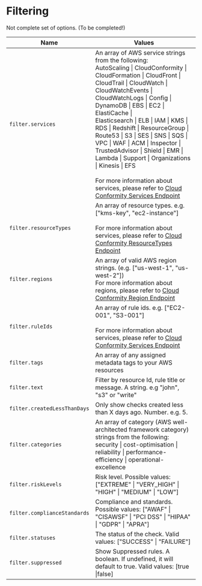 # Filtering

Not complete set of options. (To be completed!)

| Name  | Values |
| ------------- | ------------- |
| `filter.services`  | An array of AWS service strings from the following: <br /> AutoScaling \| CloudConformity \| CloudFormation \| CloudFront \| CloudTrail \| CloudWatch \|<br />CloudWatchEvents \| CloudWatchLogs \| Config \| DynamoDB \| EBS \| EC2 \| ElastiCache \|<br />Elasticsearch \| ELB \| IAM \| KMS \| RDS \| Redshift \| ResourceGroup \| Route53 \| S3 \| SES \| SNS \| SQS \| VPC \| WAF \| ACM \| Inspector \| TrustedAdvisor \| Shield \| EMR \| Lambda \| Support \| Organizations \| Kinesis \| EFS<br /><br />For more information about services, please refer to [Cloud Conformity Services Endpoint](https://us-west-2.cloudconformity.com/v1/services) |
| `filter.resourceTypes`  | An array of resource types. e.g. ["kms-key", "ec2-instance"] <br /><br />For more information about services, please refer to [Cloud Conformity ResourceTypes Endpoint](https://us-west-2.cloudconformity.com/v1/resource-types) |
| `filter.regions`  | An array of valid AWS region strings. (e.g. ["us-west-1", "us-west-2"])<br /> For more information about regions, please refer to [Cloud Conformity Region Endpoint](https://us-west-2.cloudconformity.com/v1/regions) |
| `filter.ruleIds`  | An array of rule ids. e.g. ["EC2-001", "S3-001"]<br /><br />For more information about services, please refer to [Cloud Conformity Services Endpoint](https://us-west-2.cloudconformity.com/v1/services) |
| `filter.tags`  | An array of any assigned metadata tags to your AWS resources |
| `filter.text`  | Filter by resource Id, rule title or message. A string. e.g "john", "s3" or "write" |
| `filter.createdLessThanDays`  | Only show checks created less than X days ago. Number. e.g. 5. |
| `filter.categories`  | An array of category (AWS well-architected framework category) strings from the following:<br /> security \| cost-optimisation \| reliability \| performance-efficiency  \| operational-excellence <br />|
| `filter.riskLevels`  | Risk level. Possible values: ["EXTREME" \| "VERY_HIGH" \| "HIGH" \| "MEDIUM" \| "LOW"] |
| `filter.complianceStandards`  | Compliance and standards. Possible values: ["AWAF" \| "CISAWSF" \| "PCI DSS" \| "HIPAA" \| "GDPR" \| "APRA"] |
| `filter.statuses`  | The status of the check. Valid values: ["SUCCESS" \| "FAILURE"] |
| `filter.suppressed`  | Show Suppressed rules. A boolean. If undefined, it will default to true. Valid values: [true \|false] |
